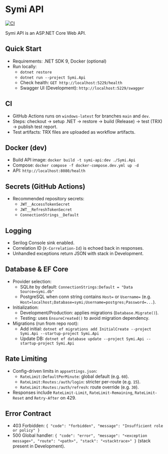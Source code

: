 # Symi API

[![CI](https://github.com/aknkrds/symi-2/actions/workflows/ci.yml/badge.svg?branch=main)](https://github.com/aknkrds/symi-2/actions/workflows/ci.yml)

Symi API is an ASP.NET Core Web API.

## Quick Start

- Requirements: .NET SDK 9, Docker (optional)
- Run locally:
  - `dotnet restore`
  - `dotnet run --project Symi.Api`
  - Check health: `GET http://localhost:5229/health`
  - Swagger UI (Development): `http://localhost:5229/swagger`

## CI

- GitHub Actions runs on `windows-latest` for branches `main` and `dev`.
- Steps: checkout → setup .NET → restore → build (Release) → test (TRX) → publish test report.
- Test artifacts: TRX files are uploaded as workflow artifacts.

## Docker (dev)

- Build API image: `docker build -t symi-api:dev ./Symi.Api`
- Compose: `docker compose -f docker-compose.dev.yml up -d`
- API: `http://localhost:8080/health`

## Secrets (GitHub Actions)

- Recommended repository secrets:
  - `JWT__AccessTokenSecret`
  - `JWT__RefreshTokenSecret`
  - `ConnectionStrings__Default`

## Logging

- Serilog Console sink enabled.
- Correlation ID (`X-Correlation-Id`) is echoed back in responses.
- Unhandled exceptions return JSON with stack in Development.

## Database & EF Core

- Provider selection:
  - SQLite by default: `ConnectionStrings:Default = "Data Source=symi.db"`
  - PostgreSQL when conn string contains `Host=` or `Username=` (e.g. `Host=localhost;Database=symi;Username=postgres;Password=...`).
- Initialization:
  - Development/Production: applies migrations (`Database.Migrate()`).
  - Testing: uses `EnsureCreated()` to avoid migration dependency.
- Migrations (run from repo root):
  - Add initial: `dotnet ef migrations add InitialCreate --project Symi.Api --startup-project Symi.Api`
  - Update DB: `dotnet ef database update --project Symi.Api --startup-project Symi.Api`

## Rate Limiting

- Config-driven limits in `appsettings.json`:
  - `RateLimit:DefaultPerMinute`: global default (e.g. `60`).
  - `RateLimit:Routes:/auth/login`: stricter per-route (e.g. `15`).
  - `RateLimit:Routes:/auth/refresh`: route override (e.g. `30`).
- Responses include `RateLimit-Limit`, `RateLimit-Remaining`, `RateLimit-Reset` and `Retry-After` on 429.

## Error Contract

- 403 Forbidden: `{ "code": "forbidden", "message": "Insufficient role or policy" }`
- 500 Global handler: `{ "code": "error", "message": "<exception message>", "route": "<path>", "stack": "<stacktrace>" }` (stack present in Development).